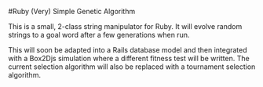 #Ruby (Very) Simple Genetic Algorithm

This is a small, 2-class string manipulator for Ruby. It will evolve random strings to a goal word after a few generations when run.

This will soon be adapted into a Rails database model and then integrated with a Box2Djs simulation where a different fitness test will be written. The current selection algorithm will also be replaced with a tournament selection algorithm.
